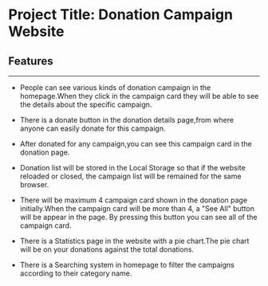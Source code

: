 # Project Title: Donation Campaign Website


<h2>Features</h2>
<hr><ul>
<li>People can see various kinds of donation campaign in the homepage.When they click in the campaign card they will be able to see the details about the specific campaign.
</li></ul>
<ul><li>There is a donate button in the donation details page,from where anyone can easily donate for this campaign.  
</li></ul>
<ul><li>
After donated for any campaign,you can see this campaign card in the donation page.
</li></ul>
<ul><li>
Donation list will be stored in the Local Storage so that if the website reloaded or closed, the campaign list will be remained for the same browser.
</li></ul>
<ul><li>
There will be maximum 4 campaign card shown in the donation page initially.When the campaign card will be more than 4, a "See All" button will be appear in the page. By pressing this button you can see all of the campaign card.
</li></ul>
<ul><li>
There is a Statistics page in the website with a pie chart.The pie chart will be on your donations against the
total donations.
</li></ul>
<ul><li>
There is a Searching system in homepage to filter the campaigns according to their category name.
</li></ul>